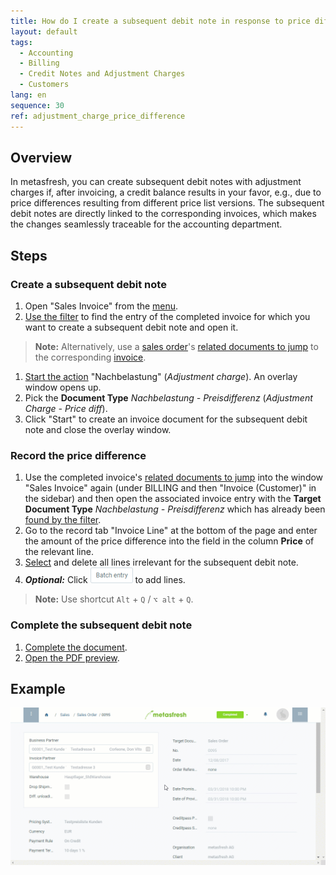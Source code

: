 ```yaml
---
title: How do I create a subsequent debit note in response to price differences after invoicing?
layout: default
tags:
  - Accounting
  - Billing
  - Credit Notes and Adjustment Charges
  - Customers
lang: en
sequence: 30
ref: adjustment_charge_price_difference
---
```


## Overview
In metasfresh, you can create subsequent debit notes with adjustment charges if, after invoicing, a credit balance results in your favor, e.g., due to price differences resulting from different price list versions. The subsequent debit notes are directly linked to the corresponding invoices, which makes the changes seamlessly traceable for the accounting department.

## Steps

### Create a subsequent debit note
1. Open "Sales Invoice" from the [menu](Menu).
1. [Use the filter](Filtering_function) to find the entry of the completed invoice for which you want to create a subsequent debit note and open it.
 >**Note:** Alternatively, use a [sales order](SalesOrder_recording)'s [related documents to jump](JumptoviaSidebar) to the corresponding [invoice](Invoice_SalesOrder).

1. [Start the action](StartAction) "Nachbelastung" (*Adjustment charge*). An overlay window opens up.
1. Pick the **Document Type** *Nachbelastung - Preisdifferenz* (*Adjustment Charge - Price diff*).
1. Click "Start" to create an invoice document for the subsequent debit note and close the overlay window.

### Record the price difference
1. Use the completed invoice's [related documents to jump](JumptoviaSidebar) into the window "Sales Invoice" again (under BILLING and then "Invoice (Customer)" in the sidebar) and then open the associated invoice entry with the **Target Document Type** *Nachbelastung - Preisdifferenz* which has already been [found by the filter](Filtering_function).
1. Go to the record tab "Invoice Line" at the bottom of the page and enter the amount of the price difference into the field in the column **Price** of the relevant line.
1. [Select](RecordSelection) and delete all lines irrelevant for the subsequent debit note.
1. ***Optional:*** Click ![](assets/Batch_Entry_Button.png) to add lines.
 >**Note:** Use shortcut `Alt` + `Q` / `⌥ alt` + `Q`.

### Complete the subsequent debit note
1. [Complete the document](DocumentProcessingComplete).
1. [Open the PDF preview](PrintPreview).

## Example
![](assets/Adjustment_charge_price_difference.gif)
